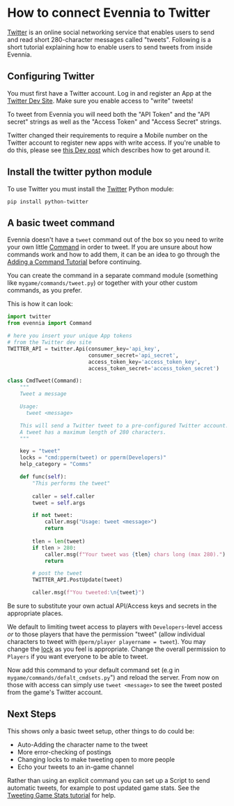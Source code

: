 # How to connect Evennia to Twitter


[Twitter](https://en.wikipedia.org/wiki/twitter) is an online social networking service that enables
users to send and read short 280-character messages called "tweets". Following is a short tutorial
explaining how to enable users to send tweets from inside Evennia.

## Configuring Twitter

You must first have a Twitter account. Log in and register an App at the [Twitter Dev
Site](https://apps.twitter.com/). Make sure you enable access to "write" tweets!

To tweet from Evennia you will need both the "API Token" and the "API secret" strings as well as the
"Access Token" and "Access Secret" strings.

Twitter changed their requirements to require a Mobile number on the Twitter account to register new
apps with write access.  If you're unable to do this, please see [this Dev
post](https://dev.twitter.com/notifications/new-apps-registration) which describes how to get around
it.

## Install the twitter python module

To use Twitter you must install the [Twitter](https://pypi.python.org/pypi/twitter) Python module:

```
pip install python-twitter
```

## A basic tweet command

Evennia doesn't have a `tweet` command out of the box so you need to write your own little
[Command](../Components/Commands) in order to tweet. If you are unsure about how commands work and how to add
them, it can be an idea to go through the [Adding a Command Tutorial](../Howto/Starting/Part1/Adding-Commands)
before continuing.

You can create the command in a separate command module (something like `mygame/commands/tweet.py`)
or together with your other custom commands, as you prefer.

This is how it can look: 

```python
import twitter
from evennia import Command

# here you insert your unique App tokens
# from the Twitter dev site
TWITTER_API = twitter.Api(consumer_key='api_key',
                          consumer_secret='api_secret',
                          access_token_key='access_token_key',
                          access_token_secret='access_token_secret')

class CmdTweet(Command):
    """
    Tweet a message

    Usage: 
      tweet <message>

    This will send a Twitter tweet to a pre-configured Twitter account.
    A tweet has a maximum length of 280 characters. 
    """

    key = "tweet"
    locks = "cmd:pperm(tweet) or pperm(Developers)"
    help_category = "Comms"

    def func(self):
        "This performs the tweet"
 
        caller = self.caller
        tweet = self.args

        if not tweet:
            caller.msg("Usage: tweet <message>")      
            return
 
        tlen = len(tweet)
        if tlen > 280:
            caller.msg(f"Your tweet was {tlen} chars long (max 280).")
            return

        # post the tweet        
        TWITTER_API.PostUpdate(tweet)

        caller.msg(f"You tweeted:\n{tweet}")
```

Be sure to substitute your own actual API/Access keys and secrets in the appropriate places. 

We default to limiting tweet access to players with `Developers`-level access *or* to those players
that have the permission "tweet" (allow individual characters to tweet with `@perm/player playername
= tweet`). You may change the [lock](../Components/Locks) as you feel is appropriate. Change the overall
permission to `Players` if you want everyone to be able to tweet.

Now add this command to your default command set (e.g in `mygame/commands/defalt_cmdsets.py`") and
reload the server. From now on those with access can simply use `tweet <message>` to see the tweet
posted from the game's Twitter account.

## Next Steps

This shows only a basic tweet setup, other things to do could be:

* Auto-Adding the character name to the tweet
* More error-checking of postings
* Changing locks to make tweeting open to more people
* Echo your tweets to an in-game channel

Rather than using an explicit command you can set up a Script to send automatic tweets, for example
to post updated game stats. See the [Tweeting Game Stats tutorial](../Howto/Tutorial-Tweeting-Game-Stats) for
help.